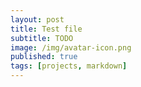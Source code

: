 ```yaml
---
layout: post
title: Test file
subtitle: TODO
image: /img/avatar-icon.png
published: true
tags: [projects, markdown]
---
```

